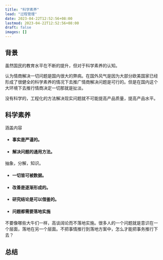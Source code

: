 ```yaml
---
title: "科学素养"
lead: "过程管理"
date: 2023-04-22T12:52:56+08:00
lastmod: 2023-04-22T12:52:56+08:00
draft: false
images: []
---
```


## 背景

虽然国民的教育水平在不断的提升，但对于科学素养的认知。

认为情商解决一切问题是国内很大的弊病。在国外风气是因为大部分欧美国家已经形成了很健全的科学素养的情况下去推广情商解决问题是可行的。但是在国内这个大环境下去推行情商决定一切那就是扯淡。

没有科学的，工程化的方法解决现实问题就不可能提高产品质量，提高产品水平。

## 科学素养

涵盖内容

- #### 事实是严谨的。

- #### 解决问题的通用方法。
抽象，分解，知识。

- #### 一切皆可被数据。

- #### 改善是逐渐形成的。

- #### 研究结论是可以借鉴的。

- #### 问题都需要落地实施
不要像哪些大牛们一样，高谈阔论而不落地实施。很多人的一个问题就是意识在一个层面，落地在另一个层面。不把事情推行到落地方案中，怎么才能把事务推行下去？

## 总结
